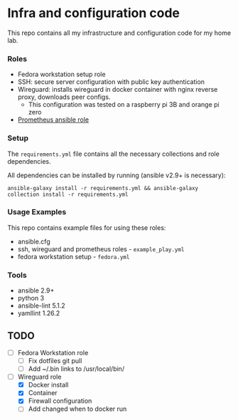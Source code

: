# Infra and configuration code

This repo contains all my infrastructure and configuration code for my home lab.

### Roles

- Fedora workstation setup role
- SSH: secure server configuration with public key authentication
- Wireguard: installs wireguard in docker container with nginx reverse proxy, downloads peer configs.
	- This configuration was tested on a raspberry pi 3B and orange pi zero
- [Prometheus ansible role](https://github.com/LexVar/ansible-prometheus)

### Setup

The `requirements.yml` file contains all the necessary collections and role dependencies.

All dependencies can be installed by running (ansible v2.9+ is necessary):
```
ansible-galaxy install -r requirements.yml && ansible-galaxy collection install -r requirements.yml
```

### Usage Examples

This repo contains example files for using these roles:
- ansible.cfg
- ssh, wireguard and prometheus roles - `example_play.yml`
- fedora workstation setup - `fedora.yml`

### Tools
- ansible 2.9+
- python 3
- ansible-lint 5.1.2
- yamllint 1.26.2

## TODO

- [ ] Fedora Workstation role
	- [ ] Fix dotfiles git pull
	- [ ] Add ~/.bin links to /usr/local/bin/
- [ ] Wireguard role
	- [X] Docker install
	- [X] Container 
	- [X] Firewall configuration
	- [ ] Add changed when to docker run
